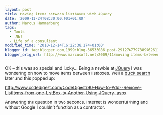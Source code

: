 ```yaml
---
layout: post
title: Moving items between listboxes with JQuery
date: '2009-11-24T08:30:00.001+01:00'
author: Marcus Hammarberg
tags:
  - Tools
  - .NET
  - Life of a consultant
modified_time: '2010-12-14T16:22:38.174+01:00'
blogger_id: tag:blogger.com,1999:blog-36533086.post-2912767797389562611
blogger_orig_url: http://www.marcusoft.net/2009/11/moving-items-between-listboxes-with.html
---
```



OK – this was so special and lucky… Being a newbie at
<a href="http://jquery.com/" target="_blank">JQuery</a> I was wondering
on how to move items between listboxes. Well a <a
href="http://www.google.se/search?sourceid=chrome&amp;ie=UTF-8&amp;q=jquery+moving+items+listbox"
target="_blank">quick search</a> later and this popped up:

<http://www.codedigest.com/CodeDigest/90-How-to-Add--Remove-ListItems-from-one-ListBox-to-Another-Using-JQuery-.aspx>

Answering the question in two seconds. Internet is wonderful thing and
without Google I couldn’t function as a contractor.
